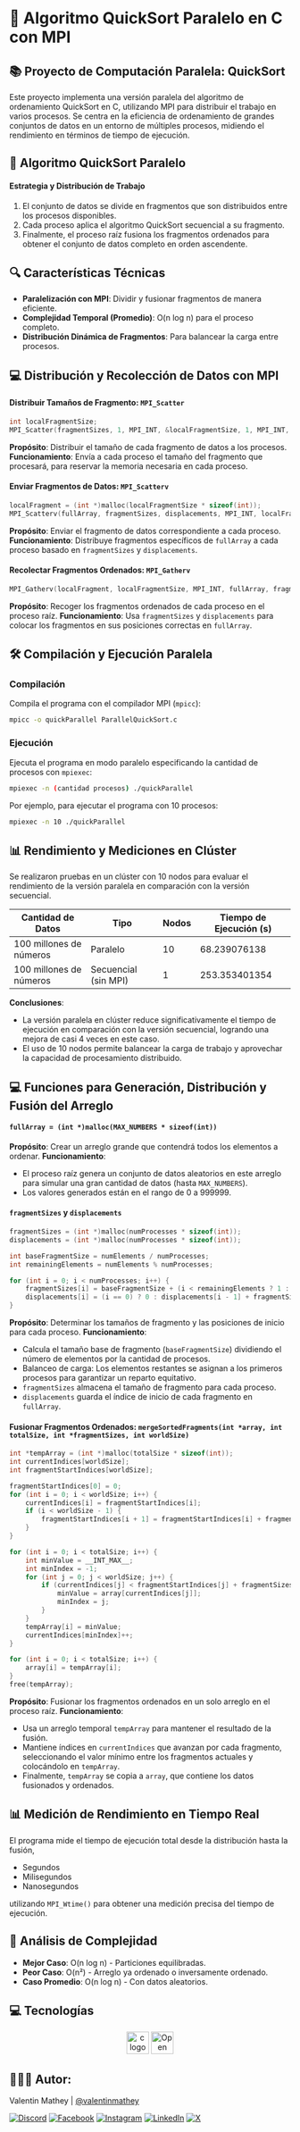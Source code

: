 # 🚀 Algoritmo QuickSort Paralelo en C con MPI
## 📚 Proyecto de Computación Paralela: QuickSort
Este proyecto implementa una versión paralela del algoritmo de ordenamiento QuickSort en C, utilizando MPI para distribuir el trabajo en varios procesos. Se centra en la eficiencia de ordenamiento de grandes conjuntos de datos en un entorno de múltiples procesos, midiendo el rendimiento en términos de tiempo de ejecución.

## 🧩 Algoritmo QuickSort Paralelo
#### Estrategia y Distribución de Trabajo
1. El conjunto de datos se divide en fragmentos que son distribuidos entre los procesos disponibles.
2. Cada proceso aplica el algoritmo QuickSort secuencial a su fragmento. 
3. Finalmente, el proceso raíz fusiona los fragmentos ordenados para obtener el conjunto de datos completo en orden ascendente.

## 🔍 Características Técnicas
- **Paralelización con MPI**: Dividir y fusionar fragmentos de manera eficiente.
- **Complejidad Temporal (Promedio)**: O(n log n) para el proceso completo.
- **Distribución Dinámica de Fragmentos**: Para balancear la carga entre procesos.

## 💻 Distribución y Recolección de Datos con MPI
#### Distribuir Tamaños de Fragmento: `MPI_Scatter`
```c
int localFragmentSize;
MPI_Scatter(fragmentSizes, 1, MPI_INT, &localFragmentSize, 1, MPI_INT, 0, MPI_COMM_WORLD);
```
**Propósito**: Distribuir el tamaño de cada fragmento de datos a los procesos.
**Funcionamiento**: Envía a cada proceso el tamaño del fragmento que procesará, para reservar la memoria necesaria en cada proceso.

#### Enviar Fragmentos de Datos: `MPI_Scatterv`
```c
localFragment = (int *)malloc(localFragmentSize * sizeof(int));
MPI_Scatterv(fullArray, fragmentSizes, displacements, MPI_INT, localFragment, localFragmentSize, MPI_INT, 0, MPI_COMM_WORLD);
```
**Propósito**: Enviar el fragmento de datos correspondiente a cada proceso.
**Funcionamiento**: Distribuye fragmentos específicos de `fullArray` a cada proceso basado en `fragmentSizes` y `displacements`.

#### Recolectar Fragmentos Ordenados: `MPI_Gatherv`
```c
MPI_Gatherv(localFragment, localFragmentSize, MPI_INT, fullArray, fragmentSizes, displacements, MPI_INT, 0, MPI_COMM_WORLD);
```
**Propósito**: Recoger los fragmentos ordenados de cada proceso en el proceso raíz.
**Funcionamiento**: Usa `fragmentSizes` y `displacements` para colocar los fragmentos en sus posiciones correctas en `fullArray`.

## 🛠️ Compilación y Ejecución Paralela
### Compilación
Compila el programa con el compilador MPI (`mpicc`):
```bash
mpicc -o quickParallel ParallelQuickSort.c
```
### Ejecución
Ejecuta el programa en modo paralelo especificando la cantidad de procesos con `mpiexec`:
```bash
mpiexec -n (cantidad procesos) ./quickParallel
```
Por ejemplo, para ejecutar el programa con 10 procesos:
```bash
mpiexec -n 10 ./quickParallel
```

## 📊 Rendimiento y Mediciones en Clúster
Se realizaron pruebas en un clúster con 10 nodos para evaluar el rendimiento de la versión paralela en comparación con la versión secuencial.

| Cantidad de Datos | Tipo | Nodos | Tiempo de Ejecución (s) |
| ----------------- | ---- | ------ | ----------------------- |
| 100 millones de números | Paralelo | 10 | 68.239076138 |
| 100 millones de números | Secuencial (sin MPI) | 1 | 253.353401354 |

**Conclusiones**:
- La versión paralela en clúster reduce significativamente el tiempo de ejecución en comparación con la versión secuencial, logrando una mejora de casi 4 veces en este caso.
- El uso de 10 nodos permite balancear la carga de trabajo y aprovechar la capacidad de procesamiento distribuido.

## 💻 Funciones para Generación, Distribución y Fusión del Arreglo
#### `fullArray = (int *)malloc(MAX_NUMBERS * sizeof(int))`
**Propósito**: Crear un arreglo grande que contendrá todos los elementos a ordenar.
**Funcionamiento**:
- El proceso raíz genera un conjunto de datos aleatorios en este arreglo para simular una gran cantidad de datos (hasta `MAX_NUMBERS`).
- Los valores generados están en el rango de 0 a 999999.

#### `fragmentSizes` y `displacements`
```c
fragmentSizes = (int *)malloc(numProcesses * sizeof(int));
displacements = (int *)malloc(numProcesses * sizeof(int));

int baseFragmentSize = numElements / numProcesses;
int remainingElements = numElements % numProcesses;

for (int i = 0; i < numProcesses; i++) {
    fragmentSizes[i] = baseFragmentSize + (i < remainingElements ? 1 : 0);
    displacements[i] = (i == 0) ? 0 : displacements[i - 1] + fragmentSizes[i - 1];
}
```
**Propósito**: Determinar los tamaños de fragmento y las posiciones de inicio para cada proceso.
**Funcionamiento**:
- Calcula el tamaño base de fragmento (`baseFragmentSize`) dividiendo el número de elementos por la cantidad de procesos.
- Balanceo de carga: Los elementos restantes se asignan a los primeros procesos para garantizar un reparto equitativo.
- `fragmentSizes` almacena el tamaño de fragmento para cada proceso.
- `displacements` guarda el índice de inicio de cada fragmento en `fullArray`.

#### Fusionar Fragmentos Ordenados: `mergeSortedFragments(int *array, int totalSize, int *fragmentSizes, int worldSize)`
```c
int *tempArray = (int *)malloc(totalSize * sizeof(int));
int currentIndices[worldSize];
int fragmentStartIndices[worldSize];

fragmentStartIndices[0] = 0;
for (int i = 0; i < worldSize; i++) {
    currentIndices[i] = fragmentStartIndices[i];
    if (i < worldSize - 1) {
        fragmentStartIndices[i + 1] = fragmentStartIndices[i] + fragmentSizes[i];
    }
}

for (int i = 0; i < totalSize; i++) {
    int minValue = __INT_MAX__;
    int minIndex = -1;
    for (int j = 0; j < worldSize; j++) {
        if (currentIndices[j] < fragmentStartIndices[j] + fragmentSizes[j] && array[currentIndices[j]] < minValue) {
            minValue = array[currentIndices[j]];
            minIndex = j;
        }
    }
    tempArray[i] = minValue;
    currentIndices[minIndex]++;
}

for (int i = 0; i < totalSize; i++) {
    array[i] = tempArray[i];
}
free(tempArray);
```
**Propósito**: Fusionar los fragmentos ordenados en un solo arreglo en el proceso raíz.
**Funcionamiento**:
- Usa un arreglo temporal `tempArray` para mantener el resultado de la fusión.
- Mantiene índices en `currentIndices` que avanzan por cada fragmento, seleccionando el valor mínimo entre los fragmentos actuales y colocándolo en `tempArray`.
- Finalmente, `tempArray` se copia a `array`, que contiene los datos fusionados y ordenados.

## 📊 Medición de Rendimiento en Tiempo Real
El programa mide el tiempo de ejecución total desde la distribución hasta la fusión, 

- Segundos
- Milisegundos
- Nanosegundos
  
utilizando `MPI_Wtime()` para obtener una medición precisa del tiempo de ejecución.

## 🔬 Análisis de Complejidad
- **Mejor Caso**: O(n log n) - Particiones equilibradas.
- **Peor Caso**: O(n²) - Arreglo ya ordenado o inversamente ordenado.
- **Caso Promedio**: O(n log n) - Con datos aleatorios.

## 💻 Tecnologías

<div align="center">
  <img src="https://cdn.jsdelivr.net/gh/devicons/devicon/icons/c/c-original.svg" height="40" alt="c logo" />
  <img src="https://www.open-mpi.org/images/open-mpi-logo.png" height="40" alt="Open MPI logo" />
</div>

## 🧑🏻‍💻 Autor:

Valentin Mathey | <a href="https://github.com/valentinmathey">@valentinmathey</a>

[![Discord](https://img.shields.io/badge/Discord-%237289DA.svg?logo=discord&logoColor=white)](https://discord.gg/valentinmathey) [![Facebook](https://img.shields.io/badge/Facebook-%231877F2.svg?logo=Facebook&logoColor=white)](https://facebook.com/ValentinEzequielMathey) [![Instagram](https://img.shields.io/badge/Instagram-%23E4405F.svg?logo=Instagram&logoColor=white)](https://instagram.com/valen.mathey/) [![LinkedIn](https://img.shields.io/badge/LinkedIn-%230077B5.svg?logo=linkedin&logoColor=white)](https://linkedin.com/in/valentin-mathey) [![X](https://img.shields.io/badge/X-%231DA1F2.svg?logo=X&logoColor=white)](https://twitter.com/valen_mathey)

